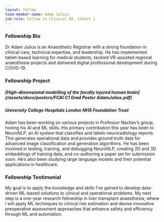 ```yaml
---
layout: fellow
team-member-name: Adam Julius
job-role: Fellow in Clinical AI, Cohort 1
---
```


### Fellowship Bio
Dr Adam Julius is an Anaesthetic Registrar
with a strong foundation in clinical care, technical
expertise, and leadership. He has implemented
tablet-based learning for medical students,
tackled VR-assisted regional anaesthesia projects
and delivered digital professional development
during COVID-19. 


### Fellowship Project
##### _[High-dimensional modelling of the focally injured human brain](/assets/docs/posters/FCAI C1 Grad Poster AdamJulius.pdf)_
##### University College Hospitals London NHS Foundation Trust

Adam has been working on various projects in
Professor Nachev’s group, honing his AI and ML
skills. His primary contribution this year has
been to NeuroNLP, an AI system that classifies
and labels neuroradiology reports. This generates
operational data and provides ground truth data
for advanced image classification and generation
algorithms.
He has been involved in testing, training, and
debugging NeuroNLP, creating 2D and 3D
embeddings of training data, and co-authoring
a paper set for submission soon. He’s also been
studying large language models and their potential
applications in healthcare.

### Fellowship Testimonial
My goal is to apply the
knowledge and skills I’ve gained to develop
data-driven ML-based solutions to clinical and
operational problems. My next step is a one-year
research fellowship in liver transplant anaesthesia,
where I will apply ML techniques to clinical risk
estimation and devise innovative preoperative
assessment approaches that enhance safety and
efficiency through ML and automation.

